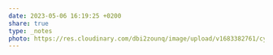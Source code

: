```yaml
---
date: 2023-05-06 16:19:25 +0200
share: true
type: _notes
photo: https://res.cloudinary.com/dbi2zounq/image/upload/v1683382761/cya9la68ivi2iimpliw9.jpg
---
```


